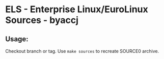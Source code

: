 # ELS - Enterprise Linux/EuroLinux Sources - byaccj
 
## Usage:
  Checkout branch or tag. Use `make sources` to recreate  SOURCE0 archive.
